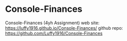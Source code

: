 # Console-Finances
Console-Finances (4yh Assignment)
web site: https://luffy1916.github.io/Console-Finances/
github repo: https://github.com/Luffy1916/Console-Finances
